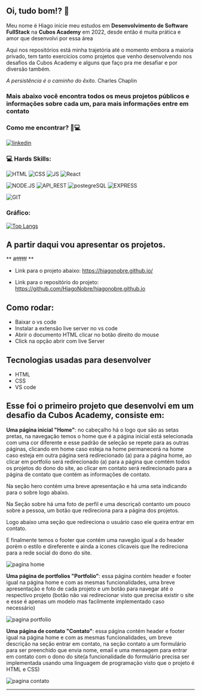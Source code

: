 ## Oi, tudo bom!? 👋

Meu nome é Hiago inicie meu estudos em **Desenvolvimento de Software FullStack** na **Cubos Academy** em 2022, desde então é muita prática e amor que desenvolvi por essa área

Aqui nos repositórios está minha trajetória até o momento embora a maioria privado, tem tanto exercícios como projetos que venho desenvolvendo nos desafios da Cubos Academy e alguns que faço pra me desafiar e por diversão também.

*A persistência é o caminho do êxito.* Charles Chaplin 

### Mais abaixo você encontra todos os meus projetos públicos e informações sobre cada um, para mais informações entre em contato 

### Como me encontrar? 🧐💻

[![linkedin](https://img.shields.io/badge/LinkedIn-0077B5?style=for-the-badge&logo=linkedin&logoColor=white)](https://www.linkedin.com/in/hiago-nobre-77a1b734/)

### 💻 Hards Skills:
![HTML](https://img.shields.io/badge/HTML5-E34F26?style=for-the-badge&logo=html5&logoColor=white)
![CSS](https://img.shields.io/badge/CSS3-1572B6?style=for-the-badge&logo=css3&logoColor=white)
![JS](https://img.shields.io/badge/JavaScript-323330?style=for-the-badge&logo=javascript&logoColor=F7DF1E)
![React](https://img.shields.io/badge/React-20232A?style=for-the-badge&logo=react&logoColor=61DAFB)

![NODE.JS](https://img.shields.io/badge/Node.js-339933?style=for-the-badge&logo=nodedotjs&logoColor=white)
![API_REST](https://img.shields.io/badge/apirest-109989?style=for-the-badge&logo=APIREST&logoColor=white)
![postegreSQL](https://img.shields.io/badge/PostgreSQL-316192?style=for-the-badge&logo=postgresql&logoColor=white)
![EXPRESS](https://img.shields.io/badge/Express.js-000000?style=for-the-badge&logo=express&logoColor=white)

![GIT](https://img.shields.io/badge/GIT-E44C30?style=for-the-badge&logo=git&logoColor=white)

### Gráfico:
[![Top Langs](https://github-readme-stats.vercel.app/api/top-langs/?username=HiagoNobre&layout=compact)](https://github.com/HiagoNobre?tab=repositories)

## A partir daqui vou apresentar os projetos.

** #ffffff **

- Link para o projeto abaixo: https://hiagonobre.github.io/

- Link para o repositório do projeto: https://github.com/HiagoNobre/hiagonobre.github.io

## Como rodar:

  - Baixar o vs code
  - Instalar a extensão live server no vs code
  - Abrir o documento HTML clicar no botão direito do mouse
  - Click na opção abrir com live Server 

## Tecnologias usadas para desenvolver
  
  - HTML
  - CSS
  - VS code

## Esse foi o primeiro projeto que desenvolvi em um desafio da Cubos Academy, consiste em:

  **Uma página inicial "Home"**: no cabeçalho há o logo que são as setas pretas, na navegação temos o home que é a página inicial está selecionada com uma cor diferente e esse padrão de seleção se repete para as outras páginas, clicando em home caso esteja na home permanecerá na home caso esteja em outra página será redirecionado (a) para a página home, ao clicar em portfolio será redirecionado (a) para a página que comtém todos os projetos do dono do site, ao clicar em contato será redirecionado para a página de contato que contém as informações de contato.
  
  Na seção hero contém uma breve apresentação e há uma seta indicando para o sobre logo abaixo.
  
  Na Seção sobre  há uma foto de perfil e uma descriçaõ contanto um pouco sobre a pessoa, um botão que redireciona para a página dos projetos.
  
  Logo abaixo uma seção que redireciona o usuário caso ele queira entrar em contato.
  
  E finalmente temos o footer que contém uma navegão igual a do header porém o estilo e direferente e ainda a icones clicaveis que lhe redireciona para a rede social do dono do site.

![pagina home](https://github.com/HiagoNobre/HiagoNobre/blob/main/Home%20do%20site%20portifolio%202023-03-06%20154612.jpg)

  **Uma página de portfolios "Portfolio"**: essa página contém header e footer igual na página home e com as mesmas funcionalidades, uma breve apresentação e foto de cada projeto e um botão para navegar até o respectivo projeto (botão não vai redirecionar visto que precisa existir o site e esse é apenas um modelo mas facilmente implementado caso necessário)
  
  ![pagina portfolio](https://github.com/HiagoNobre/HiagoNobre/blob/main/Portfolio%20do%20site%20portfolio%202023-03-06%20154959.jpg)
  
  **Uma página de contato "Contato"**: essa página contém header e footer igual na página home e com as mesmas funcionalidades, um breve descrição na seção entrar em contato, na seção contato a um formulário para ser preenchido que envia nome, email e uma mensagem para entrar em contato com o dono do site(a funcionalidade do formulário precisa ser implementada usando uma linguagem de programação visto que o projeto é HTML e CSS)
  
  ![pagina contato](https://github.com/HiagoNobre/HiagoNobre/blob/main/pagina%20contato%20do%20site%20portfolio%202023-03-06%20155240.jpg)

** **
